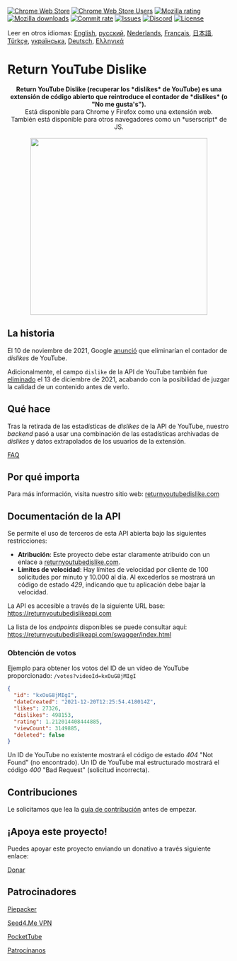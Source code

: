 [![Chrome Web Store](https://img.shields.io/chrome-web-store/stars/gebbhagfogifgggkldgodflihgfeippi?label=Chrome%20Rating&style=flat&logo=google)](https://chrome.google.com/webstore/detail/youtube-dislike-button/gebbhagfogifgggkldgodflihgfeippi/)
[![Chrome Web Store Users](https://img.shields.io/chrome-web-store/users/gebbhagfogifgggkldgodflihgfeippi?label=Chrome%20Users&style=flat&logo=google)](https://chrome.google.com/webstore/detail/youtube-dislike-button/gebbhagfogifgggkldgodflihgfeippi/)
[![Mozilla rating](https://img.shields.io/amo/stars/return-youtube-dislikes?label=Firefox%20Rating&style=flat&logo=firefox)](https://addons.mozilla.org/en-US/firefox/addon/return-youtube-dislikes/)
[![Mozilla downloads](https://img.shields.io/amo/users/return-youtube-dislikes?label=Firefox%20Users&style=flat&logo=firefox)](https://addons.mozilla.org/en-US/firefox/addon/return-youtube-dislikes/)
[![Commit rate](https://img.shields.io/github/commit-activity/m/Anarios/return-youtube-dislike?label=Commits&style=flat)](https://github.com/Anarios/return-youtube-dislike/commits/main)
[![Issues](https://img.shields.io/github/issues/Anarios/return-youtube-dislike?style=flat&label=Issues)](https://github.com/Anarios/return-youtube-dislike/issues)
[![Discord](https://img.shields.io/discord/909435648170160229?label=Discord&style=flat&logo=discord)](https://discord.gg/UMxyMmCgfF)
[![License](https://img.shields.io/badge/License-GPLv3-blue.svg?style=flat)](https://github.com/Anarios/return-youtube-dislike/blob/main/LICENSE)

Leer en otros idiomas: [English](README.md), [русский](READMEru.md), [Nederlands](READMEnl.md), [Français](READMEfr.md), [日本語](READMEja.md), [Türkçe](READMEtr.md), [українська](READMEuk.md), [Deutsch](READMEde.md), [Ελληνικά](READMEgr.md)


# Return YouTube Dislike

<p align="center">
    <b>Return YouTube Dislike (recuperar los *dislikes* de YouTube) es una extensión de código abierto que reintroduce el contador de *dislikes* (o "No me gusta's").</b><br>
    Está disponible para Chrome y Firefox como una extensión web.<br>
    También está disponible para otros navegadores como un *userscript* de JS.<br><br>
    <img width="400px" src="https://user-images.githubusercontent.com/18729296/141743755-2be73297-250e-4cd1-ac93-8978c5a39d10.png"/>
</p>

## La historia

El 10 de noviembre de 2021, Google [anunció](https://blog.youtube/news-and-events/update-to-youtube/) que eliminarían el contador de _dislikes_ de YouTube.

Adicionalmente, el campo `dislike` de la API de YouTube también fue [eliminado](https://support.google.com/youtube/thread/134791097/update-to-youtube-dislike-counts) el 13 de diciembre de 2021, acabando con la posibilidad de juzgar la calidad de un contenido antes de verlo.

## Qué hace

Tras la retirada de las estadísticas de _dislikes_ de la API de YouTube, nuestro _backend_ pasó a usar una combinación de las estadísticas archivadas de _dislikes_ y datos extrapolados de los usuarios de la extensión.

[FAQ](https://github.com/Anarios/return-youtube-dislike/blob/main/Docs/FAQ.md)

## Por qué importa

Para más información, visita nuestro sitio web: [returnyoutubedislike.com](https://www.returnyoutubedislike.com/)

## Documentación de la API

Se permite el uso de terceros de esta API abierta bajo las siguientes restricciones:

- **Atribución**: Este proyecto debe estar claramente atribuido con un enlace a [returnyoutubedislike.com](https://returnyoutubedislike.com/).
- **Límites de velocidad**: Hay límites de velocidad por cliente de 100 solicitudes por minuto y 10.000 al día. Al excederlos se mostrará un código de estado _429_, indicando que tu aplicación debe bajar la velocidad.

La API es accesible a través de la siguiente URL base:  
https://returnyoutubedislikeapi.com

La lista de los _endpoints_ disponibles se puede consultar aquí:
https://returnyoutubedislikeapi.com/swagger/index.html

### Obtención de votos

Ejemplo para obtener los votos del ID de un vídeo de YouTube proporcionado:
`/votes?videoId=kxOuG8jMIgI`

```json
{
  "id": "kxOuG8jMIgI",
  "dateCreated": "2021-12-20T12:25:54.418014Z",
  "likes": 27326,
  "dislikes": 498153,
  "rating": 1.212014408444885,
  "viewCount": 3149885,
  "deleted": false
}
```

Un ID de YouTube no existente mostrará el código de estado _404_ "Not Found" (no encontrado).
Un ID de YouTube mal estructurado mostrará el código _400_ "Bad Request" (solicitud incorrecta).

<!---
## Documentación de la API

Puedes ver toda la documentación en nuestra página web.
[https://returnyoutubedislike.com/documentation/](https://returnyoutubedislike.com/documentation/) -->

## Contribuciones

Le solicitamos que lea la [guía de contribución](CONTRIBUTINGes.md) antes de empezar.

## ¡Apoya este proyecto!

Puedes apoyar este proyecto enviando un donativo a través siguiente enlace:

[Donar](https://returnyoutubedislike.com/donate)

## Patrocinadores

[Piepacker](https://piepacker.com)

[Seed4.Me VPN](https://www.seed4.me/users/register?gift=ReturnYoutubeDislike)

[PocketTube](https://yousub.info/?utm_source=returnyoutubedislike)

[Patrocínanos](https://www.patreon.com/join/returnyoutubedislike/checkout?rid=8008601)
